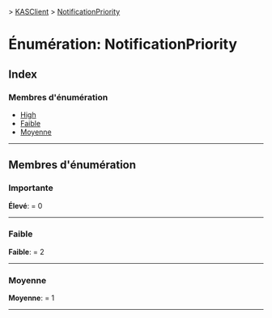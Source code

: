 [](../README.md) > [KASClient](../modules/kasclient.md) > [NotificationPriority](../enums/kasclient.notificationpriority.md)

# <a name="enumeration-notificationpriority"></a>Énumération: NotificationPriority

## <a name="index"></a>Index

### <a name="enumeration-members"></a>Membres d'énumération

* [High](kasclient.notificationpriority.md#high)
* [Faible](kasclient.notificationpriority.md#low)
* [Moyenne](kasclient.notificationpriority.md#medium)

---

## <a name="enumeration-members"></a>Membres d'énumération

<a id="high"></a>

###  <a name="high"></a>Importante

**Élevé**: = 0

___

<a id="low"></a>

###  <a name="low"></a>Faible

**Faible**: = 2

___

<a id="medium"></a>

###  <a name="medium"></a>Moyenne

**Moyenne**: = 1

___

